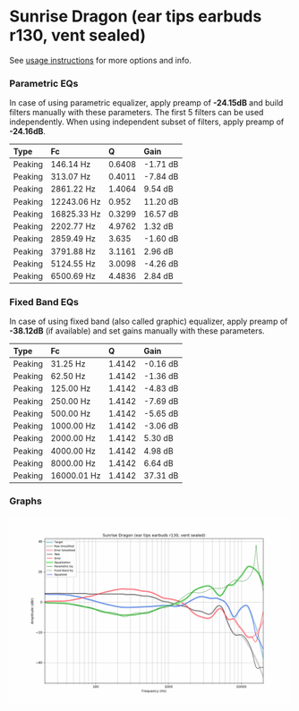# Sunrise Dragon (ear tips earbuds r130, vent sealed)
See [usage instructions](https://github.com/jaakkopasanen/AutoEq#usage) for more options and info.

### Parametric EQs
In case of using parametric equalizer, apply preamp of **-24.15dB** and build filters manually
with these parameters. The first 5 filters can be used independently.
When using independent subset of filters, apply preamp of **-24.16dB**.

| Type    | Fc          |      Q | Gain     |
|:--------|:------------|:-------|:---------|
| Peaking | 146.14 Hz   | 0.6408 | -1.71 dB |
| Peaking | 313.07 Hz   | 0.4011 | -7.84 dB |
| Peaking | 2861.22 Hz  | 1.4064 | 9.54 dB  |
| Peaking | 12243.06 Hz | 0.952  | 11.20 dB |
| Peaking | 16825.33 Hz | 0.3299 | 16.57 dB |
| Peaking | 2202.77 Hz  | 4.9762 | 1.32 dB  |
| Peaking | 2859.49 Hz  | 3.635  | -1.60 dB |
| Peaking | 3791.88 Hz  | 3.1161 | 2.96 dB  |
| Peaking | 5124.55 Hz  | 3.0098 | -4.26 dB |
| Peaking | 6500.69 Hz  | 4.4836 | 2.84 dB  |

### Fixed Band EQs
In case of using fixed band (also called graphic) equalizer, apply preamp of **-38.12dB**
(if available) and set gains manually with these parameters.

| Type    | Fc          |      Q | Gain     |
|:--------|:------------|:-------|:---------|
| Peaking | 31.25 Hz    | 1.4142 | -0.16 dB |
| Peaking | 62.50 Hz    | 1.4142 | -1.36 dB |
| Peaking | 125.00 Hz   | 1.4142 | -4.83 dB |
| Peaking | 250.00 Hz   | 1.4142 | -7.69 dB |
| Peaking | 500.00 Hz   | 1.4142 | -5.65 dB |
| Peaking | 1000.00 Hz  | 1.4142 | -3.06 dB |
| Peaking | 2000.00 Hz  | 1.4142 | 5.30 dB  |
| Peaking | 4000.00 Hz  | 1.4142 | 4.98 dB  |
| Peaking | 8000.00 Hz  | 1.4142 | 6.64 dB  |
| Peaking | 16000.01 Hz | 1.4142 | 37.31 dB |

### Graphs
![](./Sunrise%20Dragon%20(ear%20tips%20earbuds%20r130,%20vent%20sealed).png)